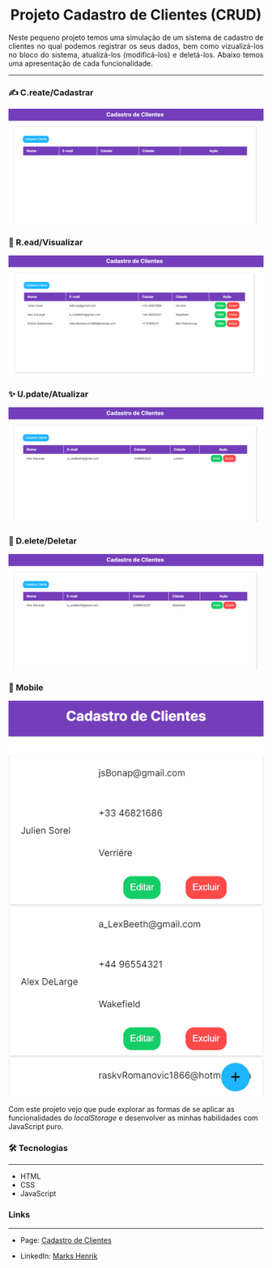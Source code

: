 <h1 align="center">Projeto Cadastro de Clientes (CRUD)</h1>
<p align="justify">Neste pequeno projeto temos uma simulação de um sistema de cadastro de clientes no qual podemos registrar os seus dados, bem como vizualizá-los no bloco do sistema, atualizá-los (modificá-los) e deletá-los. Abaixo temos uma apresentação de cada funcionalidade.</p>

<hr>

<h3>✍️ C.reate/Cadastrar</h3>

![Cadastro](./assets/Cadastro.gif)

<h3>👀 R.ead/Visualizar</h3>

![Visualizar](./assets/CadastroPreenchido.png)

<h3>✨ U.pdate/Atualizar</h3>

![Atualizar](./assets/Editar.gif)

<h3>🚮 D.elete/Deletar</h3>

![Deletar](./assets/Excluir.gif)

<h3>📱 Mobile</h3>

<div style="display:flex; justify-content:center; margin-bottom: 15px">
  <img src="./assets/Mobile.gif" alt="Mobile gif" />
</div>


<p>Com este projeto vejo que pude explorar as formas de se aplicar as funcionalidades do <i>localStorage</i> e desenvolver as minhas habilidades com JavaScript puro.</p>

<h3>🛠️ Tecnologias</h3>
<hr>

- HTML
- CSS
- JavaScript

<h3>Links</h3>
<hr>

- Page: [Cadastro de Clientes](https://markshenrik.github.io/cadastro-de-clientes/)

- LinkedIn: [Marks Henrik](https://www.linkedin.com/in/markshenrik/)
